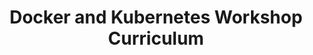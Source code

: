 ---
title: Docker and Kubernetes Workshop Curriculum
ExternalLink: https://cdn2.hubspot.net/hubfs/732832/One-pagers/One-Pager_Docker%20and%20Kubernetes%20Workshop%20Curriculum.pdf
resources:
- name: "thumbnail"
  src: "kubernetes.png"
description:
keywords:
tags:
---